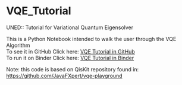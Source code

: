 # VQE_Tutorial
UNED:: Tutorial for Variational Quantum Eigensolver 

This is a Python Notebook intended to walk the user through the VQE Algorithm   
To see it in GitHub Click here: [VQE Tutorial in GitHub](.%2FVQE_TXT_MAIN.ipynb)   
To run it on Binder Click here: [VQE Tutorial in Binder](https://mybinder.org/v2/gh/ulitoo/VQE_Tutorial/HEAD?filepath=.%2FVQE_TXT_MAIN.ipynb)   


Note: this code is based on QisKit repository found in:   
https://github.com/JavaFXpert/vqe-playground
